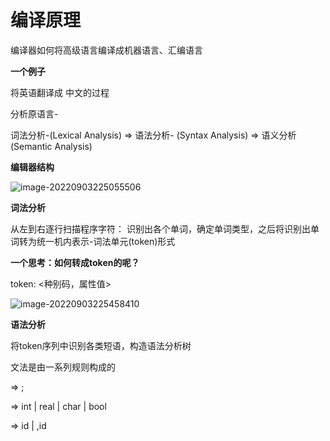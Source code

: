 # 编译原理

编译器如何将高级语言编译成机器语言、汇编语言

**一个例子**

将英语翻译成 中文的过程

分析原语言- 

词法分析-(Lexical Analysis) => 语法分析- (Syntax Analysis) => 语义分析(Semantic Analysis)

**编辑器结构**

![image-20220903225055506](C:/Users/ASUS/AppData/Roaming/Typora/typora-user-images/image-20220903225055506.png)

**词法分析**

从左到右逐行扫描程序字符： 识别出各个单词，确定单词类型，之后将识别出单词转为统一机内表示-词法单元(token)形式

**一个思考：如何转成token的呢？**

token: <种别码，属性值>

![image-20220903225458410](C:/Users/ASUS/AppData/Roaming/Typora/typora-user-images/image-20220903225458410.png)

**语法分析**

将token序列中识别各类短语，构造语法分析树



文法是由一系列规则构成的

<D> => <T> <IDS>;

<T> => int | real | char | bool

<IDS> => id | <IDS>,id



